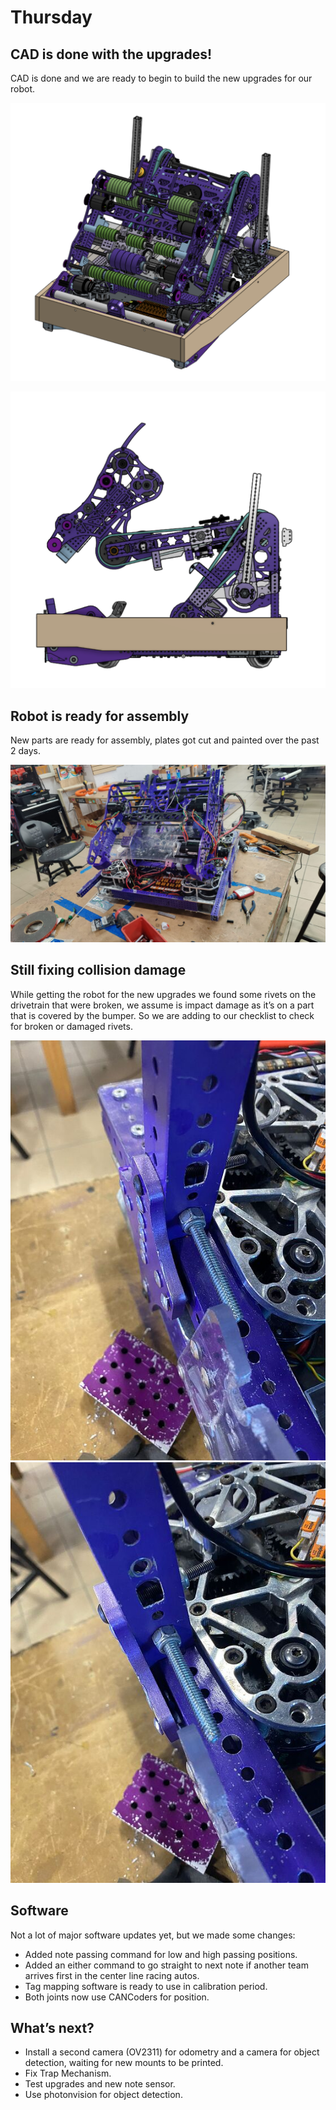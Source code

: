 # Thursday

## CAD is done with the upgrades!

CAD is done and we are ready to begin to build the new upgrades for our robot.

![Untitled](Untitled.png)

![Untitled](Untitled%201.png)

## Robot is ready for assembly

New parts are ready for assembly, plates got cut and painted over the past 2 days.

![WhatsApp Image 2024-03-28 at 1.04.51 PM.jpeg](WhatsApp_Image_2024-03-28_at_1.04.51_PM.jpeg)

## Still fixing collision damage

While getting the robot for the new upgrades we found some rivets on the drivetrain that were broken, we assume is impact damage as it’s on a part that is covered by the bumper. So we are adding to our checklist to check for broken or damaged rivets.

![Damage1](Damage1.jpeg)
![Damage2](Damage2.jpeg)

## Software

Not a lot of major software updates yet, but we made some changes:

-   Added note passing command for low and high passing positions.
-   Added an either command to go straight to next note if another team arrives first in the center line racing autos.
-   Tag mapping software is ready to use in calibration period.
-   Both joints now use CANCoders for position.

## What’s next?

-   Install a second camera (OV2311) for odometry and a camera for object detection, waiting for new mounts to be printed.
-   Fix Trap Mechanism.
-   Test upgrades and new note sensor.
-   Use photonvision for object detection.
